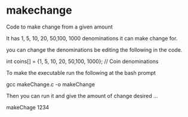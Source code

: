 # makechange
Code to make change from a given amount

It has 1, 5, 10, 20, 50,100, 1000 denominations it can make change for.

you can change the denominations be editing the following in the code.

int coins[] = {1, 5, 10, 20, 50,100, 1000}; // Coin denominations


To make the executable run the following at the bash prompt 

gcc makeChange.c -o makeChange

Then you can run it and give the amount of change desired  ...

makeChage 1234


